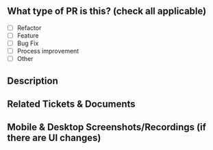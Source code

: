 ## What type of PR is this? (check all applicable)
<!-- Please leave only what's applicable -->

- [ ] Refactor
- [ ] Feature
- [ ] Bug Fix
- [ ] Process improvement
- [ ] Other

## Description

## Related Tickets & Documents

## Mobile & Desktop Screenshots/Recordings (if there are UI changes)


